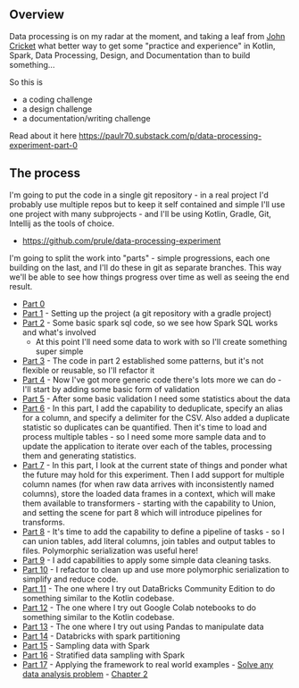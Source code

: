 ## Overview

Data processing is on my radar at the moment, and taking a leaf from [John Cricket](https://www.linkedin.com/in/johncrickett/) what better way to get some "practice and experience" in Kotlin, Spark, Data Processing, Design, and Documentation than to build something...

So this is
- a coding challenge
- a design challenge
- a documentation/writing challenge

Read about it here https://paulr70.substack.com/p/data-processing-experiment-part-0

## The process

I'm going to put the code in a single git repository - in a real project I'd probably use multiple repos but to keep it self contained and simple I'll use one project with many subprojects - and I'll be using Kotlin, Gradle, Git, Intellij as the tools of choice. 

- https://github.com/prule/data-processing-experiment

I'm going to split the work into "parts" - simple progressions, each one building on the last, and I'll do these in git as separate branches. This way we'll be able to see how things progress over time as well as seeing the end result.

* [Part 0](https://paulr70.substack.com/p/data-processing-experiment-part-0)
* [Part 1](https://paulr70.substack.com/p/data-processing-experiment-part-1) - Setting up the project (a git repository with a gradle project)
* [Part 2](https://paulr70.substack.com/p/data-processing-experiment-part-2) - Some basic spark sql code, so we see how Spark SQL works and what's involved
  * At this point I'll need some data to work with so I'll create something super simple
* [Part 3](https://paulr70.substack.com/p/data-processing-experiment-part-3) - The code in part 2 established some patterns, but it's not flexible or reusable, so I'll refactor it
* [Part 4](https://paulr70.substack.com/p/data-processing-experiment-part-4) - Now I've got more generic code there's lots more we can do - I'll start by adding some basic form of validation
* [Part 5](https://paulr70.substack.com/p/data-processing-experiment-part-5) - After some basic validation I need some statistics about the data
* [Part 6](https://paulr70.substack.com/p/data-processing-experiment-part-6) - In this part, I add the capability to deduplicate, specify an alias for a column, and specify a delimiter for the CSV. Also added a duplicate statistic so duplicates can be quantified. Then it's time to load and process multiple tables - so I need some more sample data and to update the application to iterate over each of the tables, processing them and generating statistics.
* [Part 7](https://paulr70.substack.com/p/data-processing-experiment-part-7) - In this part, I look at the current state of things and ponder what the future may hold for this experiment. Then I add support for multiple column names (for when raw data arrives with inconsistently named columns), store the loaded data frames in a context, which will make them available to transformers - starting with the capability to Union, and setting the scene for part 8 which will introduce pipelines for transforms.
* [Part 8](https://paulr70.substack.com/p/data-processing-experiment-part-8) - It's time to add the capability to define a pipeline of tasks - so I can union tables, add literal columns, join tables and output tables to files. Polymorphic serialization was useful here!
* [Part 9](https://paulr70.substack.com/p/data-processing-experiment-part-9) - I add capabilities to apply some simple data cleaning tasks.
* [Part 10](https://paulr70.substack.com/p/data-processing-experiment-part-10) - I refactor to clean up and use more polymorphic serialization to simplify and reduce code.
* [Part 11](https://paulr70.substack.com/p/data-processing-experiment-part-11) - The one where I try out DataBricks Community Edition to do something similar to the Kotlin codebase.
* [Part 12](https://paulr70.substack.com/p/data-processing-experiment-part-12) - The one where I try out Google Colab notebooks to do something similar to the Kotlin codebase.
* [Part 13](https://paulr70.substack.com/p/data-processing-experiment-part-13) - The one where I try out using Pandas to manipulate data
* [Part 14](https://paulr70.substack.com/p/databricks-with-spark-partitioning) - Databricks with spark partitioning
* [Part 15](https://paulr70.substack.com/p/sampling-data-with-spark) - Sampling data with Spark
* [Part 16](https://paulr70.substack.com/p/stratified-data-sampling-with-spark) - Stratified data sampling with Spark
* [Part 17](https://paulr70.substack.com/p/data-processing-experiment-part-17) - Applying the framework to real world examples - [Solve any data analysis problem](https://www.manning.com/books/solve-any-data-analysis-problem) - [Chapter 2](https://github.com/davidasboth/solve-any-data-analysis-problem/blob/main/chapter-2/Chapter%202%20sample%20solution.ipynb)
